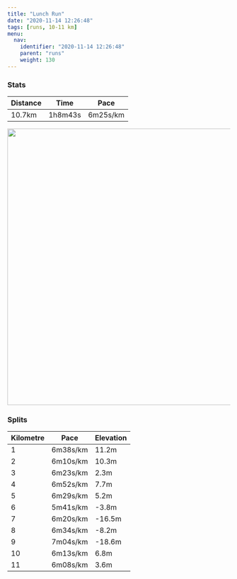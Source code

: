 ```yaml
---
title: "Lunch Run"
date: "2020-11-14 12:26:48"
tags: [runs, 10-11 km]
menu:
  nav:
    identifier: "2020-11-14 12:26:48"
    parent: "runs"
    weight: 130
---
```


### Stats

| Distance | Time | Pace |
|----------|------|------|
|10.7km|1h8m43s|6m25s/km|

<img src='https://maps.googleapis.com/maps/api/staticmap?maptype=terrain&path=enc:skvdIn|qNm@iBUKYVYb@m@d@_@f@]RS`@O]Ac@Li@r@mAf@{AZc@tAiA\cBRa@^m@v@s@D[KWA_@Vs@NQ`@iAh@_Ab@_@\Mh@q@b@a@dA}AXy@V@RLl@nANF~@eC\uAb@{@fGsIT?PXh@jAfAbBh@vAx@~@ZdAx@vB`CjDTO~AaCj@oAtAuB\y@`@w@\kArAyDPYRGZPtA`Bb@l@@NUnAm@tBGx@@Hd@d@H^a@r@ERk@`ASj@wAhG@JnATfEvArDx@XTFKRqBp@mDHq@^_BfAwAj@q@LETDn@h@nAxA|AtAp@~@jAfADPvAnAzAfBRLRs@b@gATkAt@kCf@Ax@f@`@`@`@tAA`BFTJNNF\G~A|@^r@RTl@NXATL^\Nn@Tf@Nr@^\BJVATVvBtAt@j@ANFPx@PLLv@HDFCf@{@rD_AlCi@lBeBnFg@zB?TFBNTxAz@j@j@|@p@vB~@fBZrCxA|@z@|BhDfAvAjAgB|AgBXo@XGFDh@dBhAjFvAxFhApDx@jBn@zBNt@LpAIVKD}As@sC_B}B}Ak@Qg@k@q@a@_@Ow@k@aF{B{@WoDq@oCAeAYeAcAu@AcAe@UPc@dAc@p@Df@Q`Bw@Ze@bAc@RQV[Mi@AYTMCu@o@a@eAGe@OYW}@_AaAYs@Y{Ai@{@]w@K_A?wBM_AH[@e@GOk@WOi@U_BOU{@j@i@E]Uw@mAqCsA[e@GWGCM_CB[Tq@EGPwAPSJYBs@Jc@LJ?n@S`Ae@fIIh@YjAMpAN`HGhAQ`A_C{@]Di@XuB~B]VgDb@EHNnAQGS_@IG{BiA}@sAcAM_Aa@OKMUs@[iAG[i@_@a@sBfA_@b@m@|EG`BGb@@^[x@UrB_@rA_@v@Uv@uAjASBMRETq@t@_@xAORo@d@mAf@iBXg@FgAM}@y@_@Q]A{@WGQ?WH[Io@I{GMaB@cAEa@EyCFyAKc@MGiBBm@t@m@jBKRIBEMQK_@ACg@c@Sa@a@a@u@YYKMOq@]_AGk@?}@\y@Ru@\m@?_@Ko@g@mBS{Au@{DYy@a@gCi@mBi@yDSs@]iCB_@VT`@eAtBiCNCLJ^j@d@`A&key=AIzaSyBPVQ_iynBzLujdhfLzy8Z-5zczbktE55k&size=800x800&scale=2&markers=color:yellow|label:S|53.36778,-2.55448&markers=color:green|label:F|53.36772000000002,-2.5543700000000027' width='625' />

### Splits

| Kilometre | Pace | Elevation |
|------|------|-----------|
|1|6m38s/km|11.2m|
|2|6m10s/km|10.3m|
|3|6m23s/km|2.3m|
|4|6m52s/km|7.7m|
|5|6m29s/km|5.2m|
|6|5m41s/km|-3.8m|
|7|6m20s/km|-16.5m|
|8|6m34s/km|-8.2m|
|9|7m04s/km|-18.6m|
|10|6m13s/km|6.8m|
|11|6m08s/km|3.6m|
